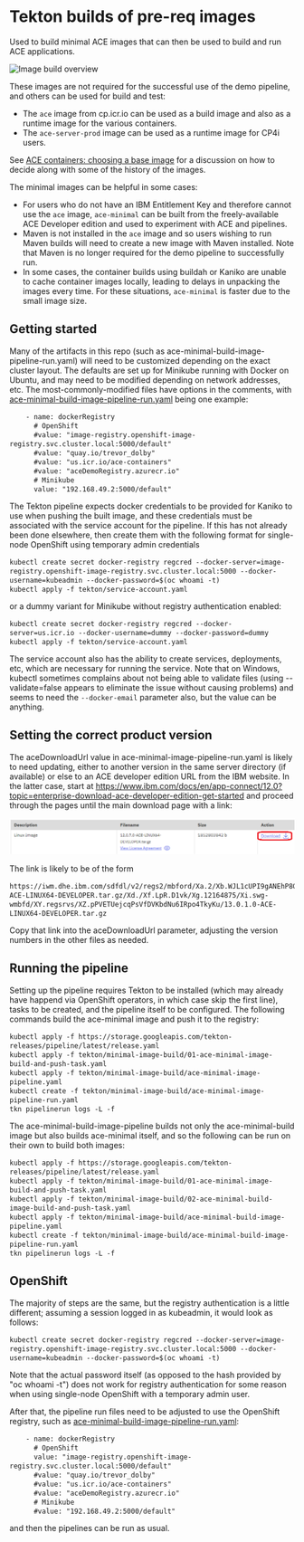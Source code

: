 # Tekton builds of pre-req images

Used to build minimal ACE images that can then be used to build and run ACE applications.

![Image build overview](ace-demo-pipeline-tekton-2.png)

These images are not required for the successful use of the demo pipeline, and 
others can be used for build and test:

- The `ace` image from cp.icr.io can be used as a build image and also as a runtime 
  image for the various containers.
- The `ace-server-prod` image can be used as a runtime image for CP4i users.

See [ACE containers: choosing a base image](https://community.ibm.com/community/user/integration/blogs/trevor-dolby/2024/02/05/ace-containers-choosing-a-base-image)
for a discussion on how to decide along with some of the history of the images.

The minimal images can be helpful in some cases:

- For users who do not have an IBM Entitlement Key and therefore cannot use the 
  `ace` image, `ace-minimal` can be built from the freely-available ACE Developer
  edition and used to experiment with ACE and pipelines.
- Maven is not installed in the `ace` image and so users wishing to run Maven 
  builds will need to create a new image with Maven installed. Note that Maven is
  no longer required for the demo pipeline to successfully run. 
- In some cases, the container builds using buildah or Kaniko are unable to cache
  container images locally, leading to delays in unpacking the images every time.
  For these situations, `ace-minimal` is faster due to the small image size.

## Getting started

Many of the artifacts in this repo (such as ace-minimal-build-image-pipeline-run.yaml) will need to be 
customized depending on the exact cluster layout. The defaults are set up for Minikube running with Docker
on Ubuntu, and may need to be modified depending on network addresses, etc. The most-commonly-modified 
files have options in the comments, with [ace-minimal-build-image-pipeline-run.yaml](ace-minimal-build-image-pipeline-run.yaml)
being one example:
```
    - name: dockerRegistry
      # OpenShift
      #value: "image-registry.openshift-image-registry.svc.cluster.local:5000/default"
      #value: "quay.io/trevor_dolby"
      #value: "us.icr.io/ace-containers"
      #value: "aceDemoRegistry.azurecr.io"
      # Minikube
      value: "192.168.49.2:5000/default"
```

The Tekton pipeline expects docker credentials to be provided for Kaniko to use when pushing the built image, and 
these credentials must be associated with the service account for the pipeline. If this has not already been done 
elsewhere, then create them with the following format for single-node OpenShift using temporary admin credentials
```
kubectl create secret docker-registry regcred --docker-server=image-registry.openshift-image-registry.svc.cluster.local:5000 --docker-username=kubeadmin --docker-password=$(oc whoami -t)
kubectl apply -f tekton/service-account.yaml
```
or a dummy variant for Minikube without registry authentication enabled:
```
kubectl create secret docker-registry regcred --docker-server=us.icr.io --docker-username=dummy --docker-password=dummy
kubectl apply -f tekton/service-account.yaml
```
The service account also has the ability to create services, deployments, etc, which are necessary for running the service. 
Note that on Windows, kubectl sometimes complains about not being able to validate files (using --validate=false appears to 
eliminate the issue without causing problems) and seems to need the `--docker-email` parameter also, but the value can be anything.

## Setting the correct product version

The aceDownloadUrl value in ace-minimal-image-pipeline-run.yaml is likely to need updating, either to another version
in the same server directory (if available) or else to an ACE developer edition URL from the IBM website. In the latter
case, start at https://www.ibm.com/docs/en/app-connect/12.0?topic=enterprise-download-ace-developer-edition-get-started
and proceed through the pages until the main download page with a link: 

![download page](ace-dev-edition-download.png)

The link is likely to be of the form
```
https://iwm.dhe.ibm.com/sdfdl/v2/regs2/mbford/Xa.2/Xb.WJL1cUPI9gANEhP8GuPD_qX1rj6x5R4yTUM7s_C2ue8/Xc.13.0.1.0-ACE-LINUX64-DEVELOPER.tar.gz/Xd./Xf.LpR.D1vk/Xg.12164875/Xi.swg-wmbfd/XY.regsrvs/XZ.pPVETUejcqPsVfDVKbdNu6IRpo4TkyKu/13.0.1.0-ACE-LINUX64-DEVELOPER.tar.gz
```
Copy that link into the aceDownloadUrl parameter, adjusting the version numbers in the other files as needed.

## Running the pipeline

Setting up the pipeline requires Tekton to be installed (which may already have happend via OpenShift operators, in which case
skip the first line), tasks to be created, and the pipeline itself to be configured. The following commands build the ace-minimal
image and push it to the registry:
```
kubectl apply -f https://storage.googleapis.com/tekton-releases/pipeline/latest/release.yaml
kubectl apply -f tekton/minimal-image-build/01-ace-minimal-image-build-and-push-task.yaml
kubectl apply -f tekton/minimal-image-build/ace-minimal-image-pipeline.yaml
kubectl create -f tekton/minimal-image-build/ace-minimal-image-pipeline-run.yaml
tkn pipelinerun logs -L -f
```

The ace-minimal-build-image-pipeline builds not only the ace-minimal-build image but also
builds ace-minimal itself, and so the following can be run on their own to build both images:
```
kubectl apply -f https://storage.googleapis.com/tekton-releases/pipeline/latest/release.yaml
kubectl apply -f tekton/minimal-image-build/01-ace-minimal-image-build-and-push-task.yaml
kubectl apply -f tekton/minimal-image-build/02-ace-minimal-build-image-build-and-push-task.yaml
kubectl apply -f tekton/minimal-image-build/ace-minimal-build-image-pipeline.yaml
kubectl create -f tekton/minimal-image-build/ace-minimal-build-image-pipeline-run.yaml
tkn pipelinerun logs -L -f
```

## OpenShift

The majority of steps are the same, but the registry authentication is a little different; assuming a session logged in as kubeadmin, it would look as follows:
```
kubectl create secret docker-registry regcred --docker-server=image-registry.openshift-image-registry.svc.cluster.local:5000 --docker-username=kubeadmin --docker-password=$(oc whoami -t)
```
Note that the actual password itself (as opposed to the hash provided by "oc whoami -t") does not work for
registry authentication for some reason when using single-node OpenShift with a temporary admin user.

After that, the pipeline run files need to be adjusted to use the OpenShift registry, such 
as [ace-minimal-build-image-pipeline-run.yaml](ace-minimal-build-image-pipeline-run.yaml):
```
    - name: dockerRegistry
      # OpenShift
      value: "image-registry.openshift-image-registry.svc.cluster.local:5000/default"
      #value: "quay.io/trevor_dolby"
      #value: "us.icr.io/ace-containers"
      #value: "aceDemoRegistry.azurecr.io"
      # Minikube
      #value: "192.168.49.2:5000/default"
```
and then the pipelines can be run as usual.
